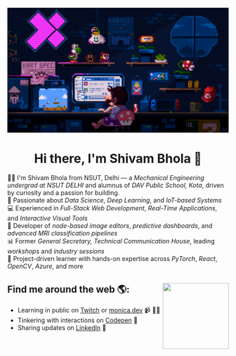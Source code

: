 <p align="center"> <img src="https://github.com/FR34KY-CODER/FR34KY-CODER/blob/main/225813708-98b745f2-7d22-48cf-9150-083f1b00d6c9.gif?raw=true" alt="GIF showcase" width=wrap_content/> </p>
<h1 align="center">Hi there, I'm Shivam Bhola 👋</h1>

🧑‍🎓 I'm Shivam Bhola from NSUT, Delhi — a *Mechanical Engineering undergrad at NSUT DELHI* and alumnus of *DAV Public School, Kota*, driven by curiosity and a passion for building.  
🔬 Passionate about *Data Science*, *Deep Learning*, and *IoT-based Systems*  
💻 Experienced in *Full-Stack Web Development*, *Real-Time Applications*, and *Interactive Visual Tools*  
🎨 Developer of *node-based image editors*, *predictive dashboards*, and *advanced MRI classification pipelines*  
📊 Former *General Secretary, Technical Communication House*, leading *workshops* and *industry sessions*  
🚀 Project-driven learner with hands-on expertise across *PyTorch*, *React*, *OpenCV*, *Azure*, and more


## Find me around the web 🌎: <a href="https://github.com/sponsors/M0nica"><img align="right" width="150" height="150" src="https://github.com/M0nica/M0nica/blob/main/octomonica/m0nica-octocat-rotating.gif?raw=true"></a>

- Learning in public on <a href="https://www.twitch.tv/blacktechdiva">Twitch</a> or <a href="https://www.monica.dev">monica.dev</a> 📹 ✍🏾
- Tinkering with interactions on <a href="https://codepen.io/m0nica"> Codepen</a> 🏓
- Sharing updates on <a href="https://www.linkedin.com/in/monicampowell/">LinkedIn</a> 💼
